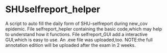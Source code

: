 # SHUselfreport_helper
A script to auto fill the daily form of SHU-selfreport during new_cov epidemic.
File selfreport_hepler containing the basic code,which may help to understand how it functions.
File selfreport_GUI add a interactive GUI,which is easy to use.
An .exe file was uploaded,too.
NOTE:the full annotation edition will be uploaded after the exam in 2 weeks.
